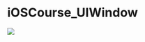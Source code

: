 # iOSCourse_UIWindow
![](https://github.com/LittleHeap/iOSCourse_UIWindow/blob/master/UIWindowUITests/demo.png)
